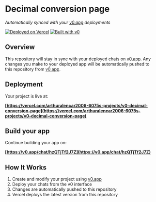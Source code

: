 # Decimal conversion page

*Automatically synced with your [v0.app](https://v0.app) deployments*

[![Deployed on Vercel](https://img.shields.io/badge/Deployed%20on-Vercel-black?style=for-the-badge&logo=vercel)](https://vercel.com/arthuralencar2006-6075s-projects/v0-decimal-conversion-page)
[![Built with v0](https://img.shields.io/badge/Built%20with-v0.app-black?style=for-the-badge)](https://v0.app/chat/hzQTjTf2J7Z)

## Overview

This repository will stay in sync with your deployed chats on [v0.app](https://v0.app).
Any changes you make to your deployed app will be automatically pushed to this repository from [v0.app](https://v0.app).

## Deployment

Your project is live at:

**[https://vercel.com/arthuralencar2006-6075s-projects/v0-decimal-conversion-page](https://vercel.com/arthuralencar2006-6075s-projects/v0-decimal-conversion-page)**

## Build your app

Continue building your app on:

**[https://v0.app/chat/hzQTjTf2J7Z](https://v0.app/chat/hzQTjTf2J7Z)**

## How It Works

1. Create and modify your project using [v0.app](https://v0.app)
2. Deploy your chats from the v0 interface
3. Changes are automatically pushed to this repository
4. Vercel deploys the latest version from this repository